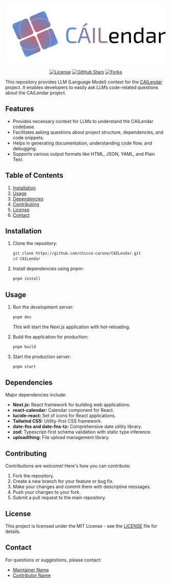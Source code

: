 
<div align="center">

<img src="public/logo-full.svg">

[![License](https://img.shields.io/badge/License-MIT-blue.svg)](LICENSE)
[![GitHub Stars](https://img.shields.io/github/stars/chicco-carone/CAILendar?style=social)](https://github.com/chicco-carone/CAILendar/stargazers)
[![Forks](https://img.shields.io/github/forks/chicco-carone/CAILendar?style=social)](https://github.com/chicco-carone/CAILendar/network/members)

</div>

This repository provides LLM (Language Model) context for the [CAILendar](https://github.com/chicco-carone/CAILendar) project. It enables developers to easily ask LLMs code-related questions about the CAILendar project.

## Features

-   Provides necessary context for LLMs to understand the CAILendar codebase.
-   Facilitates asking questions about project structure, dependencies, and code snippets.
-   Helps in generating documentation, understanding code flow, and debugging.
-   Supports various output formats like HTML, JSON, YAML, and Plain Text.

## Table of Contents

1.  [Installation](#installation)
2.  [Usage](#usage)
3.  [Dependencies](#dependencies)
4.  [Contributing](#contributing)
5.  [License](#license)
6.  [Contact](#contact)

## Installation

1.  Clone the repository:

    ```bash
    git clone https://github.com/chicco-carone/CAILendar.git
    cd CAILendar
    ```

2.  Install dependencies using pnpm:

    ```bash
    pnpm install
    ```

## Usage

1.  Run the development server:

    ```bash
    pnpm dev
    ```

    This will start the Next.js application with hot-reloading.

2.  Build the application for production:

    ```bash
    pnpm build
    ```

3.  Start the production server:

    ```bash
    pnpm start
    ```

## Dependencies

Major dependencies include:

-   **Next.js:** React framework for building web applications.
-   **react-calendar:** Calendar component for React.
-   **lucide-react:** Set of icons for React applications.
-   **Tailwind CSS:** Utility-first CSS framework.
-   **date-fns and date-fns-tz:** Comprehensive date utility library.
-   **zod:** Typescript-first schema validation with static type inference.
-   **uploadthing:** File upload management library.

## Contributing

Contributions are welcome! Here's how you can contribute:

1.  Fork the repository.
2.  Create a new branch for your feature or bug fix.
3.  Make your changes and commit them with descriptive messages.
4.  Push your changes to your fork.
5.  Submit a pull request to the main repository.

## License

This project is licensed under the MIT License - see the [LICENSE](LICENSE) file for details.

## Contact

For questions or suggestions, please contact:

-   [Maintainer Name](mailto:maintainer@example.com)
-   [Contributor Name](mailto:contributor@example.com)
```
